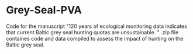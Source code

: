 # Grey-Seal-PVA
Code for the manuscript "120 years of ecological monitoring data indicates that current Baltic grey seal hunting quotas are unsustainable. "
.zip file containes code and data compiled to assess the impact of hunting on the Baltic grey seal.
